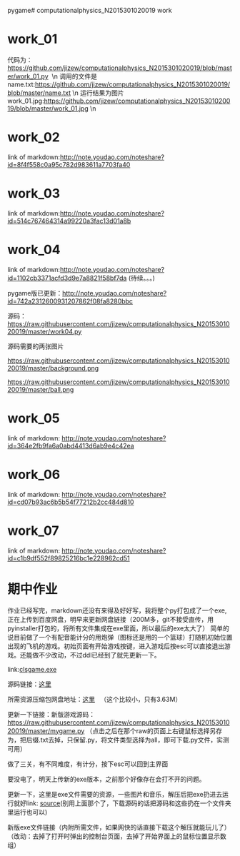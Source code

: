 
pygame# computationalphysics_N2015301020019
work
#  work_01
代码为：https://github.com/jizew/computationalphysics_N2015301020019/blob/master/work_01.py  \n
调用的文件是name.txt:https://github.com/jizew/computationalphysics_N2015301020019/blob/master/name.txt  \n
运行结果为图片work_01.jpg:https://github.com/jizew/computationalphysics_N2015301020019/blob/master/work_01.jpg \n
# work_02
link of markdown:http://note.youdao.com/noteshare?id=8f4f558c0a95c782d983611a7703fa40
# work_03
link of markdown:http://note.youdao.com/noteshare?id=514c767464314a99220a3fac13d01a8b
# work_04
link of markdown:http://note.youdao.com/noteshare?id=1102cb3371acfd3d9e7a8821f58bf7da (待续。。。)

pygame版已更新：http://note.youdao.com/noteshare?id=742a2312600931207862f08fa8280bbc

源码：https://raw.githubusercontent.com/jizew/computationalphysics_N2015301020019/master/work04.py

源码需要的两张图片

https://raw.githubusercontent.com/jizew/computationalphysics_N2015301020019/master/background.png

https://raw.githubusercontent.com/jizew/computationalphysics_N2015301020019/master/ball.png

# work_05
link of markdown: http://note.youdao.com/noteshare?id=364e2fb9fa6a0abd4413d6ab9e4c42ea

# work_06
link of markdown: http://note.youdao.com/noteshare?id=cd07b93ac6b5b54f77212b2cc484d810
# work_07
link of markdown: http://note.youdao.com/noteshare?id=c1b9df552f89825216bc1e228962cd51
# 期中作业
作业已经写完，markdown还没有来得及好好写，我将整个py打包成了一个exe,正在上传到百度网盘，明早来更新网盘链接（200M多，git不接受直传，用pyinstaller打包的，将所有文件集成在exe里面，所以最后的exe太大了）
简单的说目前做了一个有配音能计分的用炮弹（图标还是用的一个篮球）打随机初始位置出现的飞机的游戏。初始页面有开始游戏按键，进入游戏后按esc可以直接退出游戏。还能做不少改动，不过ddl已经到了就先更新一下。

link:[clsgame.exe](http://pan.baidu.com/s/1nvSj2Tb)

源码链接：[这里](https://raw.githubusercontent.com/jizew/computationalphysics_N2015301020019/master/mygame.py)

所需资源压缩包网盘地址：[这里](http://pan.baidu.com/s/1jIH0pq2)   （这个比较小，只有3.63M）

更新一下链接：新版游戏源码：https://raw.githubusercontent.com/jizew/computationalphysics_N2015301020019/master/mygame.py
（点击之后在那个raw的页面上右键鼠标选择另存为，把后缀.txt去掉，只保留.py，将文件类型选择为all，即可下载.py文件，实测可用）

做了三关，有不同难度，有计分，按下esc可以回到主界面

要没电了，明天上传新的exe版本，之前那个好像存在会打不开的问题。

更新一下，这里是exe文件需要的资源，一些图片和音乐，解压后把exe扔进去运行就好link: [source](http://pan.baidu.com/s/1bVD7Tc)(别用上面那个了，下载源码的话把源码和这些扔在一个文件夹里运行也可以)

新版exe文件链接（内附所需文件，如果网快的话直接下载这个解压就能玩儿了）（改动：去掉了打开时弹出的控制台页面，去掉了开始界面上的鼠标位置显示数组）
